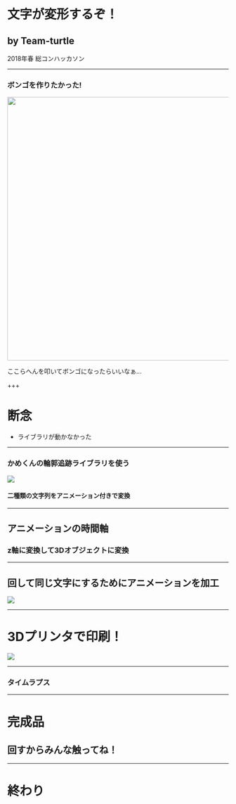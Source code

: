 # 文字が変形するぞ！

## by Team-turtle
2018年春 総コンハッカソン

---

### ボンゴを作りたかった!

<img src="https://ton.twitter.com/i/ton/data/dm/965186926142615558/965186875181772800/7DsrAawo.jpg" style="height : 600px;">

ここらへんを叩いてボンゴになったらいいなぁ...

+++

# 断念

- ライブラリが動かなかった

---

### かめくんの輪郭追跡ライブラリを使う

<img src="image/transform1.gif">

#### 二種類の文字列をアニメーション付きで変換

---

## アニメーションの時間軸
### z軸に変換して3Dオブジェクトに変換


---

## 回して同じ文字にするためにアニメーションを加工

<img src="image/transform2.gif">

---

# 3Dプリンタで印刷！

<img src="https://dddjapan.com/shop/zortrax-m200/">

---

### タイムラプス


---
# 完成品

## 回すからみんな触ってね！


---

# 終わり


